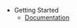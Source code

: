 - Getting Started
  - [Documentation](/)
  <!-- - [Installation](/Installation) -->

<!-- - Usage
  - [Basic Usage](/Basic)
  - [Advanced Usage](/Advanced)

- Testing
    - [Unit Test](/u]Unit)
    - [E2E Test](/E2e) -->


